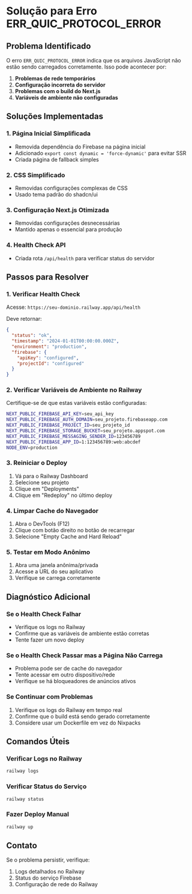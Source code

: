 # Solução para Erro ERR_QUIC_PROTOCOL_ERROR

## Problema Identificado
O erro `ERR_QUIC_PROTOCOL_ERROR` indica que os arquivos JavaScript não estão sendo carregados corretamente. Isso pode acontecer por:

1. **Problemas de rede temporários**
2. **Configuração incorreta do servidor**
3. **Problemas com o build do Next.js**
4. **Variáveis de ambiente não configuradas**

## Soluções Implementadas

### 1. Página Inicial Simplificada
- Removida dependência do Firebase na página inicial
- Adicionado `export const dynamic = 'force-dynamic'` para evitar SSR
- Criada página de fallback simples

### 2. CSS Simplificado
- Removidas configurações complexas de CSS
- Usado tema padrão do shadcn/ui

### 3. Configuração Next.js Otimizada
- Removidas configurações desnecessárias
- Mantido apenas o essencial para produção

### 4. Health Check API
- Criada rota `/api/health` para verificar status do servidor

## Passos para Resolver

### 1. Verificar Health Check
Acesse: `https://seu-dominio.railway.app/api/health`

Deve retornar:
```json
{
  "status": "ok",
  "timestamp": "2024-01-01T00:00:00.000Z",
  "environment": "production",
  "firebase": {
    "apiKey": "configured",
    "projectId": "configured"
  }
}
```

### 2. Verificar Variáveis de Ambiente no Railway
Certifique-se de que estas variáveis estão configuradas:

```bash
NEXT_PUBLIC_FIREBASE_API_KEY=seu_api_key
NEXT_PUBLIC_FIREBASE_AUTH_DOMAIN=seu_projeto.firebaseapp.com
NEXT_PUBLIC_FIREBASE_PROJECT_ID=seu_projeto_id
NEXT_PUBLIC_FIREBASE_STORAGE_BUCKET=seu_projeto.appspot.com
NEXT_PUBLIC_FIREBASE_MESSAGING_SENDER_ID=123456789
NEXT_PUBLIC_FIREBASE_APP_ID=1:123456789:web:abcdef
NODE_ENV=production
```

### 3. Reiniciar o Deploy
1. Vá para o Railway Dashboard
2. Selecione seu projeto
3. Clique em "Deployments"
4. Clique em "Redeploy" no último deploy

### 4. Limpar Cache do Navegador
1. Abra o DevTools (F12)
2. Clique com botão direito no botão de recarregar
3. Selecione "Empty Cache and Hard Reload"

### 5. Testar em Modo Anônimo
1. Abra uma janela anônima/privada
2. Acesse a URL do seu aplicativo
3. Verifique se carrega corretamente

## Diagnóstico Adicional

### Se o Health Check Falhar
- Verifique os logs no Railway
- Confirme que as variáveis de ambiente estão corretas
- Tente fazer um novo deploy

### Se o Health Check Passar mas a Página Não Carrega
- Problema pode ser de cache do navegador
- Tente acessar em outro dispositivo/rede
- Verifique se há bloqueadores de anúncios ativos

### Se Continuar com Problemas
1. Verifique os logs do Railway em tempo real
2. Confirme que o build está sendo gerado corretamente
3. Considere usar um Dockerfile em vez do Nixpacks

## Comandos Úteis

### Verificar Logs no Railway
```bash
railway logs
```

### Verificar Status do Serviço
```bash
railway status
```

### Fazer Deploy Manual
```bash
railway up
```

## Contato
Se o problema persistir, verifique:
1. Logs detalhados no Railway
2. Status do serviço Firebase
3. Configuração de rede do Railway 